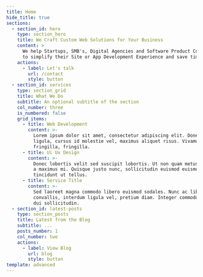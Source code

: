 ```yaml
---
title: Home
hide_title: true
sections:
  - section_id: hero
    type: section_hero
    title: We Craft Custom Web Solutions for Your Business
    content: >
      We help Startups, SMB's, Digital Agencies and Software Product Companies
      to simplify their Site or App Development Experience and save time/cost
    actions:
      - label: Let's talk
        url: /contact
        style: button
  - section_id: services
    type: section_grid
    title: What We Do
    subtitle: An optional subtitle of the section
    col_number: three
    is_numbered: false
    grid_items:
      - title: Web Development
        content: >-
          Lorem ipsum dolor sit amet, consectetur adipiscing elit. Donec nisl
          ligula, cursus id molestie vel, maximus aliquet risus. Vivamus in nibh
          fringilla, fringilla.
      - title: Ui Ux Design
        content: >-
          Donec lobortis velit sed suscipit lobortis. Ut non quam metus. Nullam
          a maximus mi. Quisque justo nunc, sollicitudin euismod euismod at,
          tincidunt ut tellus.
      - title: Service Title
        content: >-
          Sed laoreet magna commodo libero euismod sodales. Nunc ac libero
          convallis, interdum ligula vel, pretium diam. Integer commodo sem at
          dui sollicitudin.
  - section_id: latest-posts
    type: section_posts
    title: Latest from the Blog
    subtitle: ...
    posts_number: 1
    col_number: two
    actions:
      - label: View Blog
        url: blog
        style: button
template: advanced
---
```

